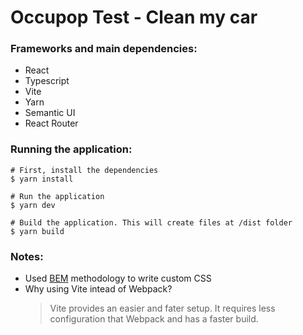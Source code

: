 # Occupop Test - Clean my car

### Frameworks and main dependencies:
- React
- Typescript
- Vite
- Yarn
- Semantic UI
- React Router

### Running the application:
``` shell
# First, install the dependencies
$ yarn install

# Run the application
$ yarn dev

# Build the application. This will create files at /dist folder
$ yarn build
```

### Notes:
- Used [BEM](https://getbem.com/) methodology to write custom CSS
- Why using Vite intead of Webpack?
  > Vite provides an easier and fater setup. It requires less configuration that Webpack and has a faster build.
